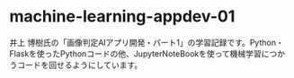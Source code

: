# machine-learning-appdev-01
井上 博樹氏の「画像判定AIアプリ開発・パート1」の学習記録です。Python・Flaskを使ったPythonコードの他、JupyterNoteBookを使って機械学習につかうコードを回せるようにしています。
